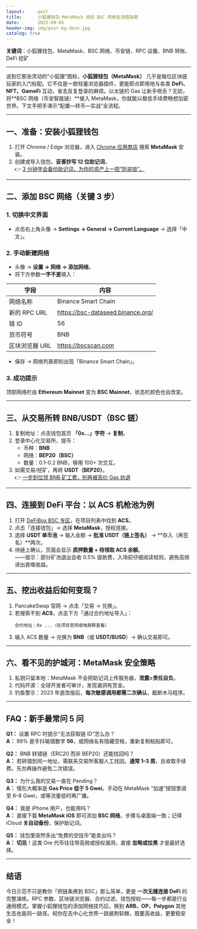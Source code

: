 ```yaml
---
layout:     post
title:      小狐狸钱包·MetaMask 添加 BSC 网络全流程指南
date:       2025-09-05
header-img: img/post-bg-desk.jpg
catalog: true
---
```


**关键词**：小狐狸钱包、MetaMask、BSC 网络、币安链、RPC 设置、BNB 转账、DeFi 挖矿

---

说到它那张灵动的“小狐狸”图标，**小狐狸钱包（MetaMask）** 几乎是每位区块链玩家的入门标配。它不仅是一款轻量浏览器插件，更能即点即用地与各类 **DeFi、NFT、GameFi** 互动，省去反复登录的麻烦。以太链的 Gas 让新手咂舌？无妨，将**BSC 网络（币安智能链）**接入 MetaMask，你就能以极低手续费畅想加密世界。下文手把手演示“配置—转币—实战”全流程。

---

## 一、准备：安装小狐狸钱包

1. 打开 Chrome / Edge 浏览器，进入 [Chrome 应用商店](https://chrome.google.com/webstore) 搜索 **MetaMask** 安装。
2. 创建或导入钱包，**妥善抄写 12 位助记词**。  
   👉 [3 分钟学会备份助记词，为你的资产上一把“防盗锁”。](https://okxdog.com/)

---

## 二、添加 BSC 网络（关键 3 步）

### 1. 切换中文界面
- 点击右上角头像 → **Settings → General → Current Language** → 选择「中文」。

### 2. 手动新建网络
- 头像 → **设置 → 网络 → 添加网络**。
- 将下方参数**一字不差**填入：

| 字段           | 内容                               |
|----------------|------------------------------------|
| 网络名称       | Binance Smart Chain                |
| 新的 RPC URL   | https://bsc-dataseed.binance.org/ |
| 链 ID          | 56                                 |
| 货币符号       | BNB                                |
| 区块浏览器 URL | https://bscscan.com                |

- 保存 → 网络列表即刻出现「Binance Smart Chain」。

### 3. 成功提示
顶部网络栏由 **Ethereum Mainnet** 变为 **BSC Mainnet**，状态栏颜色也会改变。

---

## 三、从交易所转 BNB/USDT（BSC 链）

1. 复制地址：点击钱包首页 **「0x…」字符** → **复制**。  
2. 登录中心化交易所，提币：  
   - 币种：**BNB**  
   - 网络：**BEP20（BSC）**  
   - 数量：0.1–0.2 BNB，够用 100+ 次交互。  
3. 如需交易/挖矿，再转 **USDT（BEP20）**。  
👉 [一步到位领 BNB 矿工费，别再被高价 Gas 劝退](https://okxdog.com/)

---

## 四、连接到 DeFi 平台：以 ACS 机枪池为例

1. 打开 [DeFiBox BSC 专区](https://www.defibox.com)，在项目列表中找到 **ACS**。  
2. 点击「连接钱包」→ 选择 **MetaMask**，授权连接。  
3. 选择 **USDT 单币池** → 输入金额 → **批准 USDT（链上签名）** → **存入（再签名）**两次。  
4. 待链上确认，页面会显示 **质押数量 + 待领取 ACS 余额**。  
   ——提示：部分矿池退出会收 0.5% 提款费，入场前仔细阅读规则，避免高频进出吞噬收益。

---

## 五、挖出收益后如何变现？

1. PancakeSwap 官网 → 点击「交易 → 兑换」。  
2. 若搜索不到 **ACS**，点击下方「通过合约地址导入」：  
   ```
   合约地址：0x ...（在项目官网或电报群查看）
   ```
3. 输入 ACS 数量 → 兑换为 **BNB**（或 **USDT/BUSD**）→ 确认交易即可。

---

## 六、看不见的护城河：MetaMask 安全策略

1. 私钥只留本地：MetaMask 不会把助记词上传服务器，**泄露=责任自负**。  
2. 代码开源：全球开发者可审计，发现漏洞有赏金。  
3. 钓鱼警示：2023 年底改版后，**每次敏感调用都需二次确认**，截断木马程序。  

---

## FAQ：新手最常问 5 问

**Q1：** 设置 RPC 时提示“无法获取链 ID”怎么办？  
**A：** 99% 是手抖输错数字 **56**，或网络名有隐藏空格，重新复制粘贴即可。

**Q2：** BNB 转错链（ERC20 而非 BEP20）还能找回吗？  
**A：** 若转错到同一地址，需联系交易所客服人工找回，**通常 1–3 周**，且收取手续费。先勿再操作避免二次错误。

**Q3：** 为什么我的交易一直在 Pending？  
**A：** 情形大概率是 **Gas Price 低于 5 Gwei**。手动在 MetaMask “加速”按钮里调至 6–8 Gwei，或等流量低时再广播。

**Q4：** 我是 iPhone 用户，也能用吗？  
**A：** 直接下载 **MetaMask iOS** 即可添加 **BSC 网络**，步骤与桌面端一致；记得 iCloud **关自动备份**，保护助记词。

**Q5：** 钱包里突然多出“免费的空投币”能卖出吗？  
**A：** **切忌**！这类 Ore 代币往往带高税或授权漏洞，直接 **忽略或拉黑** 才是最好选择。

---

## 结语

今日示范不只是教你「把链条换到 BSC」那么简单，更是 **一次无缝连接 DeFi** 的完整演练。RPC 参数、区块链浏览器、合约过滤、钱包授权——每一步都是行业通用模式。掌握小狐狸钱包的添加网络技巧后，换到 **ARB、OP、Polygon** 其他生态也是同一路径。祝你在去中心化世界一路披荆斩棘，既要高收益，更要稳安全！